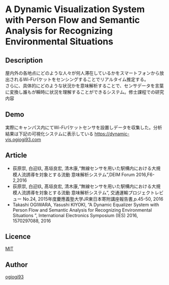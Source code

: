A Dynamic Visualization System with Person Flow and Semantic Analysis for Recognizing Environmental Situations 
====

## Description
屋内外の各地点にどのような人々が何人滞在しているかをスマートフォンから放出されるWi-Fiパケットをセンシングすることでリアルタイム推定する。<br>さらに、具体的にどのような状況かを意味解析することで、センサデータを言葉に変換し誰もが瞬時に状況を理解することができるシステム。修士課程での研究内容

## Demo<br>
実際にキャンパス内にてWi-Fiパケットセンサを設置しデータを収集した。分析結果は下記の可視化システムに表示している
https://dynamic-vis.ogiogi93.com

## Article<br>
- 荻原崇, 白迎玖, 髙垣良宏, 清木康,“無線センサを用いた駅構内における大規模人流誘導を対象とする流動 意味解析システム”,DEIM Forum 2016,F6-2,2016<br>
- 荻原崇, 白迎玖, 髙垣良宏, 清木康,“無線センサを用いた駅構内における大規模人流誘導を対象とする流動 意味解析システム”, 交通運輸プロジェクトレビュー No.24, 2015年度慶應義塾大学JR東日本寄附講座報告書,p.45-50, 2016<br>
- Takashi OGIWARA, Yasushi KIYOKI, “A Dynamic Equalizer System with Person Flow and Semantic Analysis for Recognizing Environmental Situations ”, International Electronics Symposium (IES) 2016, 1570297088, 2016<br>


## Licence

[MIT](https://github.com/tcnksm/tool/blob/master/LICENCE)

## Author

[ogiogi93](https://github.com/ogiogi93)
